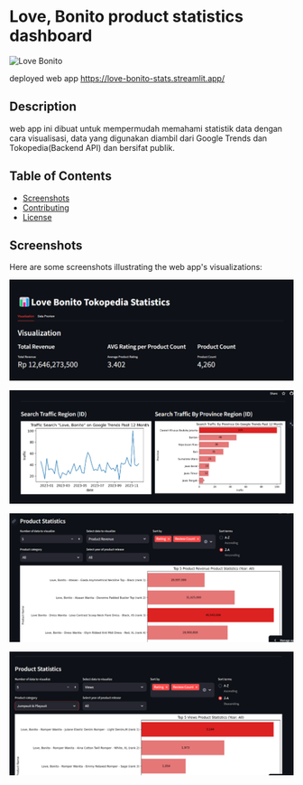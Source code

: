 

# Love, Bonito product statistics dashboard
![Love Bonito](https://images.tokopedia.net/img/cache/215-square/GAnVPX/2020/9/30/24cf1c04-17f2-4b23-89f5-97c659cb13a4.png)

deployed web app https://love-bonito-stats.streamlit.app/

## Description

web app ini dibuat untuk mempermudah memahami statistik data dengan cara visualisasi, data yang digunakan diambil dari Google Trends dan Tokopedia(Backend API) dan bersifat publik. 

## Table of Contents

- [Screenshots](#screenshots)
- [Contributing](#contributing)
- [License](#license)


## Screenshots
Here are some screenshots illustrating the web app's visualizations:

![Overall statistics](https://github.com/ekasetyo090/love-bonito-stats/blob/4dc9386e5950414029c991b68e02155fc2e709f5/screenshot/header.png)

![Google Search traffic](https://github.com/ekasetyo090/love-bonito-stats/blob/4dc9386e5950414029c991b68e02155fc2e709f5/screenshot/traffic.png)

![Revenue by rating](https://github.com/ekasetyo090/love-bonito-stats/blob/4dc9386e5950414029c991b68e02155fc2e709f5/screenshot/revenue%20by%20rating.png)

![View by rating on a category](https://github.com/ekasetyo090/love-bonito-stats/blob/4dc9386e5950414029c991b68e02155fc2e709f5/screenshot/views%20by%20rating%20on%20category.png)



